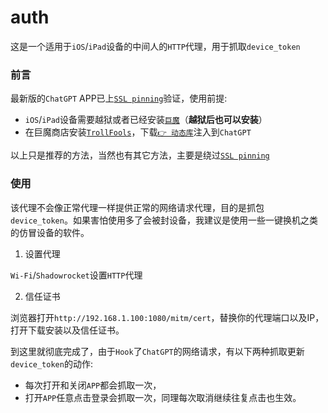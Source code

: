 # auth

这是一个适用于`iOS`/`iPad`设备的中间人的`HTTP`代理，用于抓取`device_token`

### 前言

最新版的`ChatGPT` APP已上[`SSL pinning`](https://medium.com/trendyol-tech/securing-ios-applications-with-ssl-pinning-38d551945306)验证，使用前提:

- `iOS`/`iPad`设备需要越狱或者已经安装[`巨魔`](https://github.com/opa334/TrollStore)（**越狱后也可以安装**）
- 在巨魔商店安装[`TrollFools`](https://github.com/Lessica/TrollFools)，下载[`👉 动态库`](https://github.com/penumbra-x/auth/releases/download/lib/SSLKillSwitch2.dylib)注入到`ChatGPT`

以上只是推荐的方法，当然也有其它方法，主要是绕过[`SSL pinning`](https://medium.com/trendyol-tech/securing-ios-applications-with-ssl-pinning-38d551945306)

### 使用

该代理不会像正常代理一样提供正常的网络请求代理，目的是抓包`device_token`。如果害怕使用多了会被封设备，我建议是使用一些一键换机之类的仿冒设备的软件。

1. 设置代理

`Wi-Fi`/`Shadowrocket`设置`HTTP`代理

2. 信任证书

浏览器打开`http://192.168.1.100:1080/mitm/cert`，替换你的代理端口以及IP，打开下载安装以及信任证书。

到这里就彻底完成了，由于`Hook`了`ChatGPT`的网络请求，有以下两种抓取更新`device_token`的动作:

- 每次打开和关闭`APP`都会抓取一次，
- 打开`APP`任意点击登录会抓取一次，同理每次取消继续往复点击也生效。
